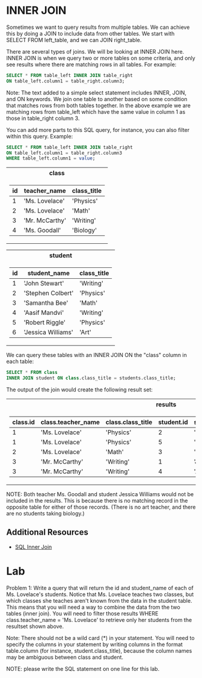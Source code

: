 # INNER JOIN
Sometimes we want to query results from multiple tables. We can achieve this by doing a JOIN to include data from 
other tables. We start with SELECT FROM left_table, and we can JOIN right_table.  

There are several types of joins. We will be looking at INNER JOIN here. INNER JOIN is when we query two or more 
tables on some criteria, and only see results where there are matching rows in all tables. For example:
```sql
SELECT * FROM table_left INNER JOIN table_right 
ON table_left.column1 = table_right.column3;
```

Note: The text added to a simple select statement includes INNER, JOIN, and ON keywords. We join one table to 
another based on some condition that matches rows from both tables together. In the above example we are matching 
rows from table_left which have the same value in column 1 as those in table_right column 3. 

You can add more parts to this SQL query, for instance, you can also filter within this query. Example:
```sql
SELECT * FROM table_left INNER JOIN table_right
ON table_left.column1 = table_right.column3
WHERE table_left.column1 = value;
```

<table>
<tr><th> class </th></tr><tr><td>

| id | teacher_name  |class_title|    
| -- | ------------- | --------- |     
|1   |'Ms. Lovelace' |'Physics'  |     
|2   |'Ms. Lovelace' |'Math'     |     
|3   |'Mr. McCarthy' |'Writing'  |     
|4   |'Ms. Goodall'  |'Biology'  |
</td></tr>
</table>

<table>
<tr><th> student </th></tr><tr><td>

| id |   student_name    |class_title|
| -- | ----------------- | --------- |
|1   |'John Stewart'     |'Writing'  |
|2   |'Stephen Colbert'  |'Physics'  |
|3   |'Samantha Bee'     |'Math'     |
|4   |'Aasif Mandvi'     |'Writing'  |
|5   |'Robert Riggle'    |'Physics'  |
|6   |'Jessica Williams' |'Art'      |

</td></tr> </table>

We can query these tables with an INNER JOIN ON the "class" column in each table:
```SQL
SELECT * FROM class
INNER JOIN student ON class.class_title = students.class_title;
```

The output of the join would create the following result set:

<table><tr><th> results </th></tr><tr><td>

| class.id | class.teacher_name | class.class_title | student.id | student.student_name | student.class_title |
|--------|--------------------|-------------------|-------------|----------------------|---------------------|
| 1      | 'Ms. Lovelace'        | 'Physics'         | 2           | 'Stephen Colbert'    | 'Physics'           |
| 1      | 'Ms. Lovelace'        | 'Physics'         | 5           | 'Robert Riggle'      | 'Physics'           |
| 2      | 'Ms. Lovelace'     | 'Math'            | 3           | 'Samantha Bee'       | 'Math'              |
| 3      | 'Mr. McCarthy'     | 'Writing'         | 1           | 'John Stewart'       | 'Writing'           |
| 3      | 'Mr. McCarthy'     | 'Writing'         | 4           | 'Aasif Mandvi'       | 'Writing'           |

</td></tr></table>

NOTE: Both teacher Ms. Goodall and student Jessica Williams would not be included in the results. This is because 
there is no matching record in the opposite table for either of those records. (There is no art teacher, and there 
are no students taking biology.)

## Additional Resources
 - [SQL Inner Join](https://www.w3schools.com/sql/sql_join_inner.asp)

# Lab

Problem 1: Write a query that will return the id and student_name of each of Ms. Lovelace's students. Notice that
Ms. Lovelace teaches two classes, but which classes she teaches aren't known from the data in the student
table. This means that you will need a way to combine the data from the two tables (inner join). You will need to filter those results WHERE class.teacher_name = 'Ms. Lovelace' to retrieve only her students from the resultset shown above.

Note: There should not be a wild card (*) in your statement. You will need to specify the columns in your statement by writing columns in the format table.column (for instance, student.class_title), because the column names may be ambiguous between class and student.


NOTE: please write the SQL statement on one line for this lab.
